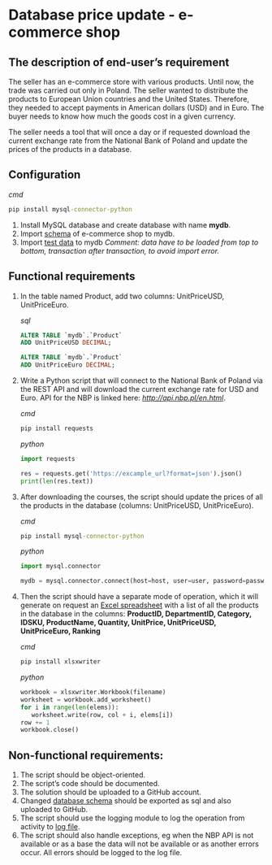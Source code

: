 # Database price update - e-commerce shop

## The description of end-user’s requirement

The seller has an e-commerce store with various products. Until now, the trade was carried out only in Poland. The seller wanted to distribute the products to European Union countries and the United States. Therefore, they needed to accept payments in American dollars (USD) and in Euro. The buyer needs to know how much the goods cost in a given currency.

The seller needs a tool that will once a day or if requested download the current exchange rate from the National Bank of Poland and update the prices of the products in a database.

## Configuration

_cmd_

```cmd
pip install mysql-connector-python
```

1. Install MySQL database and create database with name **mydb**.
2. Import [schema]() of e-commerce shop to mydb.
3. Import [test data]() to mydb
   _Comment: data have to be loaded from top to bottom, transaction after transaction, to avoid import error._

## Functional requirements

1. In the table named Product, add two columns: UnitPriceUSD, UnitPriceEuro.

   _sql_

   ```sql
   ALTER TABLE `mydb`.`Product`
   ADD UnitPriceUSD DECIMAL;

   ALTER TABLE `mydb`.`Product`
   ADD UnitPriceEuro DECIMAL;
   ```

2. Write a Python script that will connect to the National Bank of Poland via the REST API and will download the current exchange rate for USD and Euro. API for the NBP is linked here: _http://api.nbp.pl/en.html_.

   _cmd_

   ```cmd
   pip install requests
   ```

   _python_

   ```py
   import requests

   res = requests.get('https://excample_url?format=json').json()
   print(len(res.text))
   ```

3. After downloading the courses, the script should update the prices of all the products in the database (columns: UnitPriceUSD, UnitPriceEuro).

   _cmd_

   ```cmd
   pip install mysql-connector-python
   ```

   _python_

   ```py
   import mysql.connector

   mydb = mysql.connector.connect(host=host, user=user, password=password, database=database)
   ```

4. Then the script should have a separate mode of operation, which it will generate on request an [Excel spreadsheet]() with a list of all the products in the database in the columns: **ProductID, DepartmentID, Category, IDSKU, ProductName, Quantity, UnitPrice, UnitPriceUSD, UnitPriceEuro, Ranking**

   _cmd_

   ```cmd
   pip install xlsxwriter
   ```

   _python_

   ```py
   workbook = xlsxwriter.Workbook(filename)
   worksheet = workbook.add_worksheet()
   for i in range(len(elems)):
      worksheet.write(row, col + i, elems[i])
   row += 1
   workbook.close()
   ```

## Non-functional requirements:

1. The script should be object-oriented.
2. The script’s code should be documented.
3. The solution should be uploaded to a GitHub account.
4. Changed [database schema]() should be exported as sql and also uploaded to GitHub.
5. The script should use the logging module to log the operation from activity to [log file]().
6. The script should also handle exceptions, eg when the NBP API is not available or as a base the data will not be available or as another errors occur. All errors should be logged to the log file.

